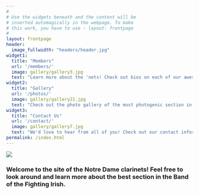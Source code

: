```yaml
---
#
# Use the widgets beneath and the content will be
# inserted automagically in the webpage. To make
# this work, you have to use › layout: frontpage
#
layout: frontpage
header:
  image_fullwidth: "headers/header.jpg"
widget1:
  title: "Members"
  url: '/members/'
  image: gallery/gallery3.jpg
  text: "Learn more about the 'nets! Check out bios on each of our awesome section members."
widget2:
  title: "Gallery"
  url: '/photos/'
  image: gallery/gallery21.jpg
  text: "Check out the photo gallery of the most photogenic section in the band!"
widget3:
  title: "Contact Us"
  url: '/contact/'
  image: gallery/gallery7.jpg
  text: "We'd love to hear from all of you! Check out our contact information and useful links."
permalink: /index.html
---
```





<div class="row">
<div class="medium-8 medium-push-4 columns" markdown="1"> 
<img src="{{ site.url }}/images/gallery/gallery2.jpg">
</div><!-- /.medium-4.columns -->
<div class="medium-4 medium-pull-8 columns" markdown="1">

### Welcome to the site of the Notre Dame clarinets! Feel free to look around and learn more about the best section in the Band of the Fighting Irish. 

</div><!-- /.medium-8.columns -->
</div><!-- /.row -->


